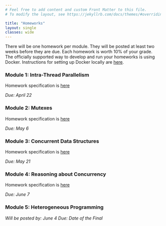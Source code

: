 ```yaml
---
# Feel free to add content and custom Front Matter to this file.
# To modify the layout, see https://jekyllrb.com/docs/themes/#overriding-theme-defaults

title: "Homeworks"
layout: single
classes: wide
---
```


There will be one homework per module. They will be posted at least two weeks before they are due. Each homework is worth 10% of your grade. The officially supported way to develop and run your homeworks is using Docker. Instructions for setting up Docker locally are [here](homework-setup.html).

### Module 1: Intra-Thread Parallelism

Homework specification is [here](homeworks/CSE113Spring2021_assignment1.pdf)

_Due: April 22_

### Module 2: Mutexes

Homework specification is [here](homeworks/CSE113Spring2021_assignment2.pdf)

_Due: May 6_

### Module 3: Concurrent Data Structures

Homework specification is [here](homeworks/CSE113Spring2021_assignment3.pdf)

_Due: May 21_

### Module 4: Reasoning about Concurrency


Homework specification is [here](homeworks/CSE113Spring2021_assignment4.pdf)

_Due: June 7_


### Module 5:  Heterogeneous Programming

_Will be posted by: June 4_ 
_Due: Date of the Final_
